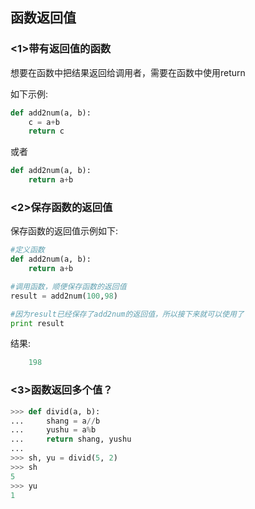 ## 函数返回值

### <1>带有返回值的函数
想要在函数中把结果返回给调用者，需要在函数中使用return

如下示例:
```py
def add2num(a, b):
	c = a+b
	return c
```
或者
```py
def add2num(a, b):
	return a+b
```
### <2>保存函数的返回值

保存函数的返回值示例如下:
```py
#定义函数
def add2num(a, b):
	return a+b

#调用函数，顺便保存函数的返回值
result = add2num(100,98)

#因为result已经保存了add2num的返回值，所以接下来就可以使用了
print result
```
结果:
```py
    198
```

### <3>函数返回多个值？
```py
>>> def divid(a, b):
...     shang = a//b
...     yushu = a%b 
...     return shang, yushu
...
>>> sh, yu = divid(5, 2)
>>> sh
5
>>> yu
1
```